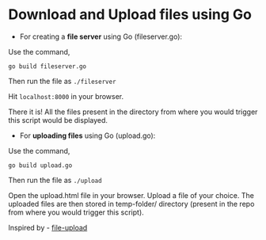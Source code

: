 # Download and Upload files using Go

* For creating a **file server** using Go (fileserver.go):

Use the command,

```
go build fileserver.go
```
Then run the file as `./fileserver`

Hit `localhost:8000` in your browser.

There it is! All the files present in the directory from where you would trigger this script would be displayed.

* For **uploading files** using Go (upload.go):

Use the command,

```
go build upload.go
```
Then run the file as `./upload`

Open the upload.html file in your browser. Upload a file of your choice. The uploaded files are then stored in temp-folder/ directory (present in the repo from where you would trigger this script). 

Inspired by - [file-upload](https://tutorialedge.net/golang/go-file-upload-tutorial/)
